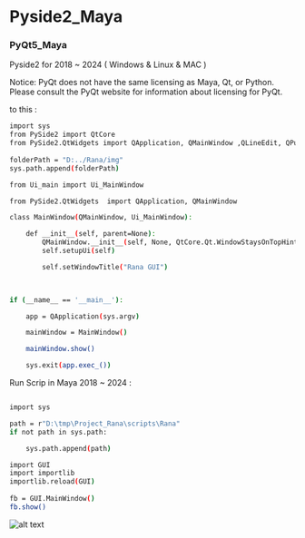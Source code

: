 # Pyside2_Maya

### PyQt5_Maya
Pyside2 for 2018 ~ 2024 ( Windows & Linux & MAC )

Notice: 
PyQt does not have the same licensing as Maya, Qt, or Python.
Please consult the PyQt website for information about licensing for PyQt.



to this :
```bash
import sys
from PySide2 import QtCore
from PySide2.QtWidgets import QApplication, QMainWindow ,QLineEdit, QPushButton, QApplication,QVBoxLayout, QDialog
 
folderPath = "D:../Rana/img"
sys.path.append(folderPath)

from Ui_main import Ui_MainWindow   

from PySide2.QtWidgets  import QApplication, QMainWindow

class MainWindow(QMainWindow, Ui_MainWindow):

    def __init__(self, parent=None):
        QMainWindow.__init__(self, None, QtCore.Qt.WindowStaysOnTopHint)
        self.setupUi(self)

        self.setWindowTitle("Rana GUI")

        

if (__name__ == '__main__'):

    app = QApplication(sys.argv)

    mainWindow = MainWindow()

    mainWindow.show()

    sys.exit(app.exec_())

```



Run Scrip in Maya 2018 ~ 2024 :
```bash

import sys

path = r"D:\tmp\Project_Rana\scripts\Rana"
if not path in sys.path:

	sys.path.append(path)

import GUI
import importlib
importlib.reload(GUI)
        
fb = GUI.MainWindow()
fb.show()

```

![alt text](http://url/to/img.png)

















